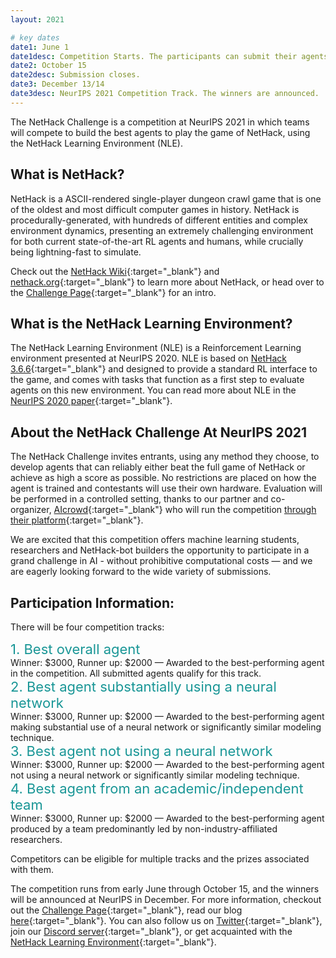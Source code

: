 ```yaml
---
layout: 2021

# key dates
date1: June 1
date1desc: Competition Starts. The participants can submit their agents.
date2: October 15
date2desc: Submission closes.
date3: December 13/14
date3desc: NeurIPS 2021 Competition Track. The winners are announced.
---
```


The NetHack Challenge is a competition at NeurIPS 2021 in which teams will compete to build the best agents to play the game of NetHack, using the NetHack Learning Environment (NLE).


## What is NetHack?

NetHack is a ASCII-rendered single-player dungeon crawl game that is one of the oldest and most difficult computer games in history.  NetHack is procedurally-generated, with hundreds of different entities and complex environment dynamics, presenting an extremely challenging environment for both current state-of-the-art RL agents and humans, while crucially being lightning-fast to simulate.

Check out the [NetHack Wiki](https://nethackwiki.com/wiki/Main_Page){:target="_blank"} and [nethack.org](http://nethack.org/){:target="_blank"} to learn more about NetHack, or head over to the [Challenge Page](https://www.aicrowd.com/challenges/neurips-2021-nethack-challenge){:target="_blank"} for an intro.


## What is the NetHack Learning Environment?

The NetHack Learning Environment (NLE) is a Reinforcement Learning environment presented at NeurIPS 2020. NLE is based on [NetHack 3.6.6](https://github.com/NetHack/NetHack/tree/NetHack-3.6.6_PostRelease){:target="_blank"} and designed to provide a standard RL interface to the game, and comes with tasks that function as a first step to evaluate agents on this new environment. You can read more about NLE in the [NeurIPS 2020 paper](https://arxiv.org/abs/2006.13760){:target="_blank"}.


## About the NetHack Challenge At NeurIPS 2021

The NetHack Challenge invites entrants, using any method they choose, to develop agents that can reliably either beat the full game of NetHack or achieve as high a score as possible. No restrictions are placed on how the agent is trained and contestants will use their own hardware. Evaluation will be performed in a controlled setting, thanks to our partner and co-organizer, [AIcrowd](https://www.aicrowd.com/){:target="_blank"} who will run the competition [through their platform](https://www.aicrowd.com/challenges/neurips-2021-the-nethack-challenge){:target="_blank"}.

We are excited that this competition offers machine learning students, researchers and NetHack-bot builders the opportunity to participate in a grand challenge in AI - without prohibitive computational costs — and we are eagerly looking forward to the wide variety of submissions.


## Participation Information:
There will be four competition tracks:
<div style="color: #199696; font-size: 22px; font-weight: 400;">1. Best overall agent</div>
Winner: $3000, Runner up: $2000 — Awarded to the best-performing agent in the competition. All submitted agents qualify for this track.

<div style="color: #199696; font-size: 22px; font-weight: 400;">2. Best agent substantially using a neural network</div>
Winner: $3000, Runner up: $2000 — Awarded to the best-performing agent making substantial use of a neural network or significantly similar modeling technique.

<div style="color: #199696; font-size: 22px; font-weight: 400;">3. Best agent not using a neural network</div>
Winner: $3000, Runner up: $2000 — Awarded to the best-performing agent not using a neural network or significantly similar modeling technique.

<div style="color: #199696; font-size: 22px; font-weight: 400;">4. Best agent from an academic/independent team</div>
Winner: $3000, Runner up: $2000 — Awarded to the best-performing agent produced by a team predominantly led by non-industry-affiliated researchers.

Competitors can be eligible for multiple tracks and the prizes associated with them.


The competition runs from early June through October 15, and the winners will be announced at NeurIPS in December. For more information, checkout out the [Challenge Page](https://www.aicrowd.com/challenges/neurips-2021-nethack-challenge){:target="_blank"}, read our blog [here](https://ai.facebook.com/blog/launching-the-nethack-challenge-at-neurips-2021){:target="_blank"}. You can also follow us on [Twitter](https://twitter.com/NetHack_LE){:target="_blank"}, join our [Discord server](https://discord.gg/zkFWQmSWBA){:target="_blank"}, or get acquainted with the [NetHack Learning Environment](https://github.com/facebookresearch/nle){:target="_blank"}.

